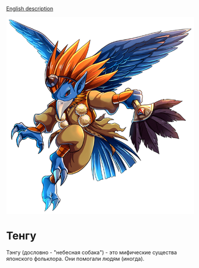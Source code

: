 [English description](README.md)

![The Tengu](images/Unit_ills_full_40083.png )

# Тенгу

Тэнгу (дословно - "небесная собака") - это мифические существа японского фольклора. Они помогали людям (иногда).



